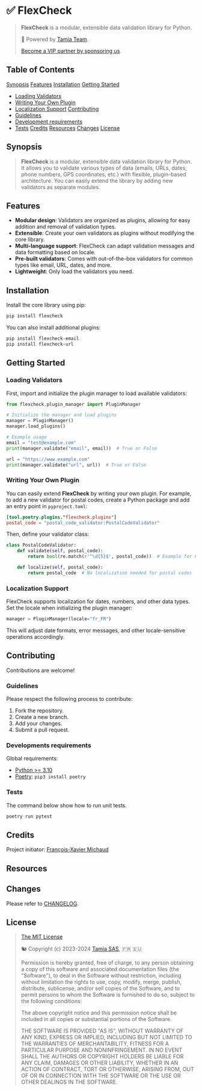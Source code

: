 # ✅ FlexCheck

>
> **FlexCheck** is a modular, extensible data validation library for Python. 
>    
> 🚀 Powered by [Tamia Team](https://tamia.team). 
>
> [Become a VIP partner by sponsoring us](./SPONSORING.md).
>

## <a name="table-of-content" />Table of Contents

[Synopsis](#synopsis)
[Features](#features)
[Installation](#installation)
[Getting Started](#getting-started)
   - [Loading Validators](#loading-validators)
   - [Writing Your Own Plugin](#writing-your-own-plugin)
   - [Localization Support](#localization-support)
[Contributing](#contributing)
   - [Guidelines](#contributing-guidelines)
   - [Development requirements](#contributing-development-requirements)
   - [Tests](#contributing-tests)
[Credits](#credits)
[Resources](#resources)
[Changes](#changes)
[License](#license)

## <a name="synopsis" />Synopsis

> **FlexCheck** is a modular, extensible data validation library for Python. It allows you to validate various types of data (emails, URLs, dates, phone numbers, GPS coordinates, etc.) with flexible, plugin-based architecture. You can easily extend the library by adding new validators as separate modules.


## <a name="features"></a> Features

- **Modular design**: Validators are organized as plugins, allowing for easy addition and removal of validation types.
- **Extensible**: Create your own validators as plugins without modifying the core library.
- **Multi-language support**: FlexCheck can adapt validation messages and data formatting based on locale.
- **Pre-built validators**: Comes with out-of-the-box validators for common types like email, URL, dates, and more.
- **Lightweight**: Only load the validators you need.

## <a name="installation"></a> Installation

Install the core library using pip:

```bash
pip install flexcheck
```

You can also install additional plugins:

```bash
pip install flexcheck-email
pip install flexcheck-url
```

## <a name="getting-started"></a> Getting Started

### <a name="loading-validators"></a> Loading Validators

First, import and initialize the plugin manager to load available validators:

```python
from flexcheck.plugin_manager import PluginManager

# Initialize the manager and load plugins
manager = PluginManager()
manager.load_plugins()

# Example usage
email = "test@example.com"
print(manager.validate("email", email))  # True or False

url = "https://www.example.com"
print(manager.validate("url", url))  # True or False
```

### <a name="writing-your-own-plugin"></a> Writing Your Own Plugin

You can easily extend **FlexCheck** by writing your own plugin. For example, to add a new validator for postal codes, create a Python package and add an entry point in `pyproject.toml`:

```toml
[tool.poetry.plugins."flexcheck.plugins"]
postal_code = "postal_code_validator:PostalCodeValidator"
```

Then, define your validator class:

```python
class PostalCodeValidator:
    def validate(self, postal_code):
        return bool(re.match(r'^\d{5}$', postal_code))  # Example for French postal codes

    def localize(self, postal_code):
        return postal_code  # No localization needed for postal codes
```

### <a name="localization-support"></a> Localization Support

FlexCheck supports localization for dates, numbers, and other data types. Set the locale when initializing the plugin manager:

```python
manager = PluginManager(locale="fr_FR")
```

This will adjust date formats, error messages, and other locale-sensitive operations accordingly.

## <a name="contributing-guidelines"></a> Contributing

Contributions are welcome! 

### <a name="contributing-guidelines"></a> Guidelines

Please respect the following process to contribute:

1. Fork the repository.
2. Create a new branch.
3. Add your changes.
4. Submit a pull request.

### <a name="contributing-development-requirements">Developments requirements

Global requirements:

- [Python >= 3.10](https://www.python.org/)
- [Poetry](https://python-poetry.org/): `pip3 install poetry`

### <a name="contributing-tests"></a>Tests

The command below show how to run unit tests.

```python
poetry run pytest
```

## <a name="credits">Credits

Project initiator: [François-Xavier Michaud](https://linkedin.com/in/francoisxaviermichaud)

## <a name="resources">Resources

## <a name="changes">Changes

Please refer to [CHANGELOG](./CHANGELOG.md).


## <a name="license"></a> License

>
> [The MIT License](https://opensource.org/licenses/MIT)
>
> 🐿️ Copyright (c) 2023-2024 [Tamia SAS](https://tamia.team/), 🇫🇷 🇪🇺
>
> Permission is hereby granted, free of charge, to any person obtaining a copy
> of this software and associated documentation files (the "Software"), to deal
> in the Software without restriction, including without limitation the rights
> to use, copy, modify, merge, publish, distribute, sublicense, and/or sell
> copies of the Software, and to permit persons to whom the Software is
> furnished to do so, subject to the following conditions:
>
> The above copyright notice and this permission notice shall be included in all
> copies or substantial portions of the Software.
>
> THE SOFTWARE IS PROVIDED "AS IS", WITHOUT WARRANTY OF ANY KIND, EXPRESS OR
> IMPLIED, INCLUDING BUT NOT LIMITED TO THE WARRANTIES OF MERCHANTABILITY,
> FITNESS FOR A PARTICULAR PURPOSE AND NONINFRINGEMENT. IN NO EVENT SHALL THE
> AUTHORS OR COPYRIGHT HOLDERS BE LIABLE FOR ANY CLAIM, DAMAGES OR OTHER
> LIABILITY, WHETHER IN AN ACTION OF CONTRACT, TORT OR OTHERWISE, ARISING FROM,
> OUT OF OR IN CONNECTION WITH THE SOFTWARE OR THE USE OR OTHER DEALINGS IN THE
> SOFTWARE.
>
